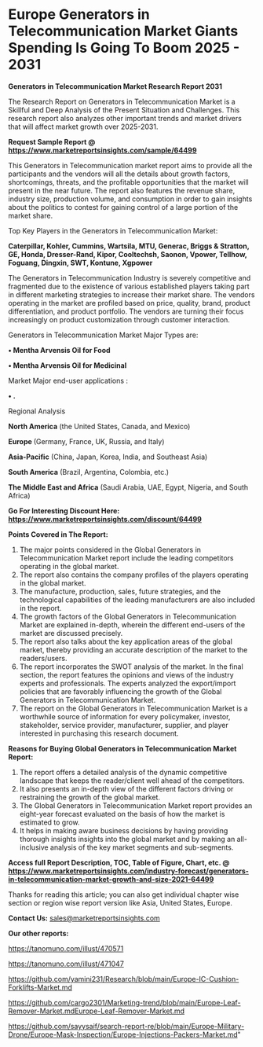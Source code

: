 # Europe Generators in Telecommunication Market Giants Spending Is Going To Boom 2025 - 2031

<strong>Generators in Telecommunication Market Research Report 2031</strong>

The Research Report on Generators in Telecommunication Market is a Skillful and Deep Analysis of the Present Situation and Challenges. This research report also analyzes other important trends and market drivers that will affect market growth over 2025-2031.

<strong>Request Sample Report @ <a href=https://www.marketreportsinsights.com/sample/64499>https://www.marketreportsinsights.com/sample/64499</a></strong>

This Generators in Telecommunication market report aims to provide all the participants and the vendors will all the details about growth factors, shortcomings, threats, and the profitable opportunities that the market will present in the near future. The report also features the revenue share, industry size, production volume, and consumption in order to gain insights about the politics to contest for gaining control of a large portion of the market share.

Top Key Players in the Generators in Telecommunication Market:

<strong>Caterpillar, Kohler, Cummins, Wartsila, MTU, Generac, Briggs & Stratton, GE, Honda, Dresser-Rand, Kipor, Cooltechsh, Saonon, Vpower, Tellhow, Foguang, Dingxin, SWT, Kontune, Xgpower</strong>

The Generators in Telecommunication Industry is severely competitive and fragmented due to the existence of various established players taking part in different marketing strategies to increase their market share. The vendors operating in the market are profiled based on price, quality, brand, product differentiation, and product portfolio. The vendors are turning their focus increasingly on product customization through customer interaction.

Generators in Telecommunication Market Major Types are:

<strong>• Mentha Arvensis Oil for Food

• Mentha Arvensis Oil for Medicinal</strong>

Market Major end-user applications :

<strong>• .</strong>

Regional Analysis

</u><strong><b>North America</b></strong> (the United States, Canada, and Mexico)

<strong><b>Europe </b></strong>(Germany, France, UK, Russia, and Italy)

<strong><b>Asia-Pacific</b></strong> (China, Japan, Korea, India, and Southeast Asia)

<strong><b>South America</b></strong> (Brazil, Argentina, Colombia, etc.)

<strong><b>The Middle East and Africa</b></strong> (Saudi Arabia, UAE, Egypt, Nigeria, and South Africa)

<strong>Go For Interesting Discount Here: <a href=https://www.marketreportsinsights.com/discount/64499>https://www.marketreportsinsights.com/discount/64499</a></strong>

<strong>Points Covered in The Report:</strong>
<ol>
  <li>The major points considered in the Global Generators in Telecommunication Market report include the leading competitors operating in the global market.</li>
  <li>The report also contains the company profiles of the players operating in the global market.</li>
  <li>The manufacture, production, sales, future strategies, and the technological capabilities of the leading manufacturers are also included in the report.</li>
  <li>The growth factors of the Global Generators in Telecommunication Market are explained in-depth, wherein the different end-users of the market are discussed precisely.</li>
  <li>The report also talks about the key application areas of the global market, thereby providing an accurate description of the market to the readers/users.</li>
  <li>The report incorporates the SWOT analysis of the market. In the final section, the report features the opinions and views of the industry experts and professionals. The experts analyzed the export/import policies that are favorably influencing the growth of the Global Generators in Telecommunication Market.</li>
  <li>The report on the Global Generators in Telecommunication Market is a worthwhile source of information for every policymaker, investor, stakeholder, service provider, manufacturer, supplier, and player interested in purchasing this research document.</li>
</ol>
<strong>Reasons for Buying Global Generators in Telecommunication Market Report:</strong>

<ol>
  <li>The report offers a detailed analysis of the dynamic competitive landscape that keeps the reader/client well ahead of the competitors.</li>
  <li>It also presents an in-depth view of the different factors driving or restraining the growth of the global market.</li>
  <li>The Global Generators in Telecommunication Market report provides an eight-year forecast evaluated on the basis of how the market is estimated to grow.</li>
  <li>It helps in making aware business decisions by having providing thorough insights insights into the global market and by making an all-inclusive analysis of the key market segments and sub-segments.</li>
</ol>
<strong>Access full Report Description, TOC, Table of Figure, Chart, etc. @ <a href=https://www.marketreportsinsights.com/industry-forecast/generators-in-telecommunication-market-growth-and-size-2021-64499>https://www.marketreportsinsights.com/industry-forecast/generators-in-telecommunication-market-growth-and-size-2021-64499</a></strong>


Thanks for reading this article; you can also get individual chapter wise section or region wise report version like Asia, United States, Europe.

<strong>Contact Us:</strong>
sales@marketreportsinsights.com

<strong>Our other reports:</strong>

<a href=https://tanomuno.com/illust/470571>https://tanomuno.com/illust/470571</a>

<a href=https://tanomuno.com/illust/471047>https://tanomuno.com/illust/471047</a>

<a href=https://github.com/yamini231/Research/blob/main/Europe-IC-Cushion-Forklifts-Market.md>https://github.com/yamini231/Research/blob/main/Europe-IC-Cushion-Forklifts-Market.md</a>

<a href=https://github.com/cargo2301/Marketing-trend/blob/main/Europe-Leaf-Remover-Market.mdEurope-Leaf-Remover-Market.md>https://github.com/cargo2301/Marketing-trend/blob/main/Europe-Leaf-Remover-Market.mdEurope-Leaf-Remover-Market.md</a>

<a href=https://github.com/sayysaif/search-report-re/blob/main/Europe-Military-Drone/Europe-Mask-Inspection/Europe-Injections-Packers-Market.md>https://github.com/sayysaif/search-report-re/blob/main/Europe-Military-Drone/Europe-Mask-Inspection/Europe-Injections-Packers-Market.md</a>"
